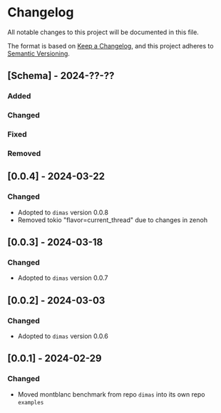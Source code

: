 # Changelog

All notable changes to this project will be documented in this file.

The format is based on [Keep a Changelog](https://keepachangelog.com/en/1.0.0/),
and this project adheres to [Semantic Versioning](https://semver.org/spec/v2.0.0.html).

## [Schema] - 2024-??-??

### Added

### Changed

### Fixed

### Removed


## [0.0.4] - 2024-03-22

### Changed
- Adopted to `dimas` version 0.0.8
- Removed tokio "flavor=current_thread" due to changes in zenoh

## [0.0.3] - 2024-03-18

### Changed
- Adopted to `dimas` version 0.0.7


## [0.0.2] - 2024-03-03

### Changed
- Adopted to `dimas` version 0.0.6


## [0.0.1] - 2024-02-29

### Changed
- Moved montblanc benchmark from repo `dimas` into its own repo `examples`
